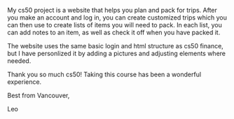 My cs50 project is a website that helps you plan and pack for trips.
After you make an account and log in, you can create customized trips which you can then use to create lists of items you will need to pack.
In each list, you can add notes to an item, as well as check it off when you have packed it.

The website uses the same basic login and html structure as cs50 finance, but I have personlized it by adding a pictures and adjusting elements where needed.

Thank you so much cs50! Taking this course has been a wonderful experience.

Best from Vancouver,

Leo
